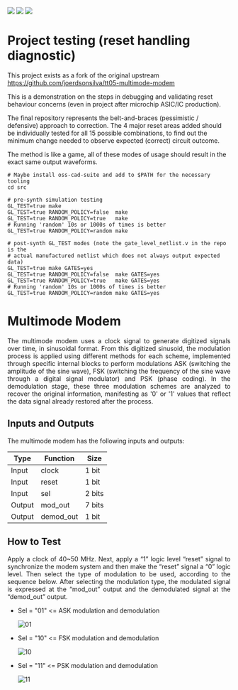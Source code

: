 ![](../../workflows/gds/badge.svg) ![](../../workflows/docs/badge.svg) ![](../../workflows/wokwi_test/badge.svg)

# Project testing (reset handling diagnostic)

This project exists as a fork of the original upstream https://github.com/joerdsonsilva/tt05-multimode-modem

This is a demonstration on the steps in debugging and validating reset behaviour concerns
(even in project after microchip ASIC/IC production).

The final repository represents the belt-and-braces (pessimistic / defensive) approach
to correction. 
The 4 major reset areas added should be individually tested for all
15 possible combinations, to find out the minimum change needed to
observe expected (correct) circuit outcome.

The method is like a game, all of these modes of usage should result in the
exact same output waveforms.

```
# Maybe install oss-cad-suite and add to $PATH for the necessary tooling
cd src

# pre-synth simulation testing
GL_TEST=true make
GL_TEST=true RANDOM_POLICY=false  make
GL_TEST=true RANDOM_POLICY=true   make
# Running 'random' 10s or 1000s of times is better
GL_TEST=true RANDOM_POLICY=random make

# post-synth GL_TEST modes (note the gate_level_netlist.v in the repo is the
# actual manufactured netlist which does not always output expected data)
GL_TEST=true make GATES=yes
GL_TEST=true RANDOM_POLICY=false  make GATES=yes
GL_TEST=true RANDOM_POLICY=true   make GATES=yes
# Running 'random' 10s or 1000s of times is better
GL_TEST=true RANDOM_POLICY=random make GATES=yes
```

# Multimode Modem

<div align="justify">
  The multimode modem uses a clock signal to generate digitized signals over time, in sinusoidal format. From this digitized sinusoid, the modulation process is applied using different methods for each scheme, implemented through specific internal blocks to perform modulations ASK (switching the amplitude of the sine wave), FSK (switching the frequency of the sine wave through a digital signal modulator) and PSK (phase coding). In the demodulation stage, these three modulation schemes are analyzed to recover the original information, manifesting as '0' or '1' values that reflect the data signal already restored after the process.
  </div>

## Inputs and Outputs

  The multimode modem has the following inputs and outputs:
     
| Type   | Function      | Size     |
|--------|---------------|----------|
| Input  | clock         | 1 bit    |
| Input  | reset         | 1 bit    |
| Input  | sel           | 2 bits   |
| Output | mod_out       | 7 bits   |
| Output | demod_out     | 1 bit    |

## How to Test

<div align="justify">
Apply a clock of 40~50 MHz. Next, apply a “1” logic level “reset” signal to synchronize the modem system and then make the “reset” signal a “0” logic level. Then select the type of modulation to be used, according to the sequence below. After selecting the modulation type, the modulated signal is expressed at the “mod_out” output and the demodulated signal at the “demod_out” output.
  </div>

 - Sel = "01" <= ASK modulation and demodulation
    
    ![01](https://github.com/joerdsonsilva/tt05-multimode-modem/assets/75455785/1acb1f2a-ad28-414d-ab8e-93733e423582)
    
 - Sel = "10" <= FSK modulation and demodulation

   ![10](https://github.com/joerdsonsilva/tt05-multimode-modem/assets/75455785/3f904341-be24-4f8a-ab3d-aaa245806197)

 - Sel = "11" <= PSK modulation and demodulation

   ![11](https://github.com/joerdsonsilva/tt05-multimode-modem/assets/75455785/8e891f61-76d3-4adf-8009-26fa9175b915)

